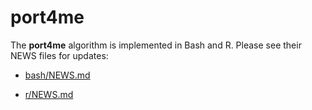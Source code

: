 # port4me

The **port4me** algorithm is implemented in Bash and R. Please see their NEWS files for updates:

 * [bash/NEWS.md](bash/NEWS.md)
 
 * [r/NEWS.md](r/NEWS.md)
